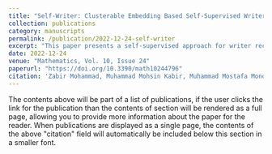 ```yaml
---
title: "Self-Writer: Clusterable Embedding Based Self-Supervised Writer Recognition from Unlabeled Data"
collection: publications
category: manuscripts
permalink: /publication/2022-12-24-self-writer
excerpt: "This paper presents a self-supervised approach for writer recognition using clusterable embeddings."
date: 2022-12-24
venue: "Mathematics, Vol. 10, Issue 24"
paperurl: "https://doi.org/10.3390/math10244796"
citation: 'Zabir Mohammad, Muhammad Mohsin Kabir, Muhammad Mostafa Monowar. (2022). "Self-Writer: Clusterable Embedding Based Self-Supervised Writer Recognition from Unlabeled Data." <i>Mathematics</i>.'
---
```


The contents above will be part of a list of publications, if the user clicks the link for the publication than the contents of section will be rendered as a full page, allowing you to provide more information about the paper for the reader. When publications are displayed as a single page, the contents of the above "citation" field will automatically be included below this section in a smaller font.
